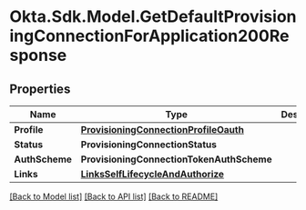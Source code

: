 # Okta.Sdk.Model.GetDefaultProvisioningConnectionForApplication200Response

## Properties

Name | Type | Description | Notes
------------ | ------------- | ------------- | -------------
**Profile** | [**ProvisioningConnectionProfileOauth**](ProvisioningConnectionProfileOauth.md) |  | 
**Status** | **ProvisioningConnectionStatus** |  | 
**AuthScheme** | **ProvisioningConnectionTokenAuthScheme** |  | 
**Links** | [**LinksSelfLifecycleAndAuthorize**](LinksSelfLifecycleAndAuthorize.md) |  | [optional] 

[[Back to Model list]](../README.md#documentation-for-models) [[Back to API list]](../README.md#documentation-for-api-endpoints) [[Back to README]](../README.md)

